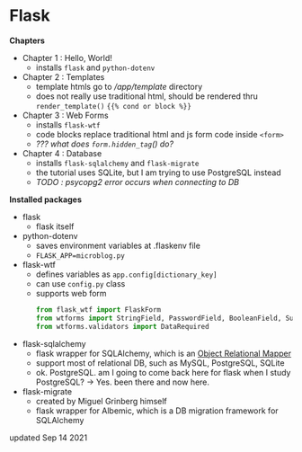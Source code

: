 # Flask

**Chapters**

 - Chapter 1 : Hello, World!
   + installs ```flask``` and ```python-dotenv```
 - Chapter 2 : Templates
   + template htmls go to */app/template* directory
   + does not really use traditional html, should be rendered thru ```render_template()```
   ```{{% cond or block %}}```
 - Chapter 3 : Web Forms
   + installs ```flask-wtf```
   + code blocks replace traditional html and js form code inside ```<form>``` 
   + *??? what does ```form.hidden_tag```() do?* 
 - Chapter 4 : Database
   + installs ```flask-sqlalchemy``` and ```flask-migrate```
   + the tutorial uses SQLite, but I am trying to use PostgreSQL instead
   + *TODO : psycopg2 error occurs when connecting to DB*


**Installed packages**

 - flask
   + flask itself
 - python-dotenv
   + saves environment variables at .flaskenv file
   + ```FLASK_APP=microblog.py```
 - flask-wtf
   + defines variables as ```app.config[dictionary_key]```
   + can use ```config.py``` class
   + supports web form
      ```python
      from flask_wtf import FlaskForm
      from wtforms import StringField, PasswordField, BooleanField, SubmitField
      from wtforms.validators import DataRequired
      ```
 - flask-sqlalchemy
   + flask wrapper for SQLAlchemy, which is an <a href="http://en.wikipedia.org/wiki/Object-relational_mapping">Object Relational Mapper</a>
   + support most of relational DB, such as MySQL, PostgreSQL, SQLite
   + ok. PostgreSQL. am I going to come back here for flask when I study PostgreSQL? -> Yes. been there and now here.
 - flask-migrate
   + created by Miguel Grinberg himself
   + flask wrapper for Albemic, which is a DB migration framework for SQLAlchemy


 updated Sep 14 2021